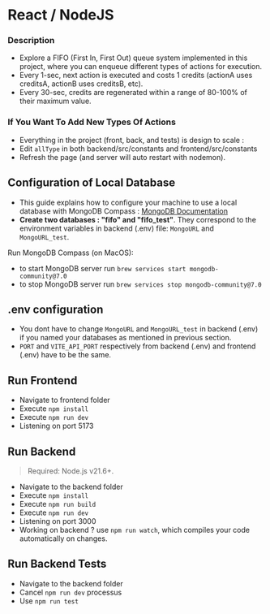 # React / NodeJS

### Description

- Explore a FIFO (First In, First Out) queue system implemented in this project, where you can enqueue different types of actions for execution.
- Every 1-sec, next action is executed and costs 1 credits (actionA uses creditsA, actionB uses creditsB, etc).
- Every 30-sec, credits are regenerated within a range of 80-100% of their maximum value.

### If You Want To Add New Types Of Actions

- Everything in the project (front, back, and tests) is design to scale :
- Edit `allType` in both backend/src/constants and frontend/src/constants
- Refresh the page (and server will auto restart with nodemon).

## Configuration of Local Database

- This guide explains how to configure your machine to use a local database with MongoDB Compass : [MongoDB Documentation](https://www.mongodb.com/docs/manual/administration/configuration/#std-label-base-config)
- **Create two databases : "fifo" and "fifo_test"**. They correspond to the environment variables in backend (.env) file: `MongoURL` and `MongoURL_test`.

Run MongoDB Compass (on MacOS):

- to start MongoDB server run `brew services start mongodb-community@7.0`
- to stop MongoDB server run `brew services stop mongodb-community@7.0`

## .env configuration

- You dont have to change `MongoURL` and `MongoURL_test` in backend (.env) if you named your databases as mentioned in previous section.
- `PORT` and `VITE_API_PORT` respectively from backend (.env) and frontend (.env) have to be the same.

## Run Frontend

- Navigate to frontend folder
- Execute `npm install`
- Execute `npm run dev`
- Listening on port 5173

## Run Backend

> Required: Node.js v21.6+.

- Navigate to the backend folder
- Execute `npm install`
- Execute `npm run build`
- Execute `npm run dev`
- Listening on port 3000
- Working on backend ? use `npm run watch`, which compiles your code automatically on changes.

## Run Backend Tests

- Navigate to the backend folder
- Cancel `npm run dev` processus
- Use `npm run test`
